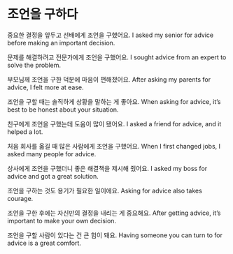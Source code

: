 # 조언을 구하다

중요한 결정을 앞두고 선배에게 조언을 구했어요.
I asked my senior for advice before making an important decision.

문제를 해결하려고 전문가에게 조언을 구했어요.
I sought advice from an expert to solve the problem.

부모님께 조언을 구한 덕분에 마음이 편해졌어요.
After asking my parents for advice, I felt more at ease.

조언을 구할 때는 솔직하게 상황을 말하는 게 좋아요.
When asking for advice, it’s best to be honest about your situation.

친구에게 조언을 구했는데 도움이 많이 됐어요.
I asked a friend for advice, and it helped a lot.

처음 회사를 옮길 때 많은 사람에게 조언을 구했어요.
When I first changed jobs, I asked many people for advice.

상사에게 조언을 구했더니 좋은 해결책을 제시해 줬어요.
I asked my boss for advice and got a great solution.

조언을 구하는 것도 용기가 필요한 일이에요.
Asking for advice also takes courage.

조언을 구한 후에는 자신만의 결정을 내리는 게 중요해요.
After getting advice, it’s important to make your own decision.

조언을 구할 사람이 있다는 건 큰 힘이 돼요.
Having someone you can turn to for advice is a great comfort.
